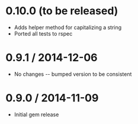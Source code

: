 # 0.10.0 (to be released)

  * Adds helper method for capitalizing a string
  * Ported all tests to rspec

# 0.9.1 / 2014-12-06

  * No changes -- bumped version to be consistent

# 0.9.0 / 2014-11-09

 * Initial gem release
